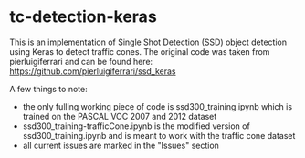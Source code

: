 # tc-detection-keras
This is an implementation of Single Shot Detection (SSD) object detection using Keras to detect traffic cones. The original code was taken from pierluigiferrari and can be found here: https://github.com/pierluigiferrari/ssd_keras

A few things to note:

- the only fulling working piece of code is ssd300_training.ipynb which is trained on the PASCAL VOC 2007 and 2012 dataset
- ssd300_training-trafficCone.ipynb is the modified version of ssd300_training.ipynb and is meant to work with the traffic cone dataset
- all current issues are marked in the "Issues" section
